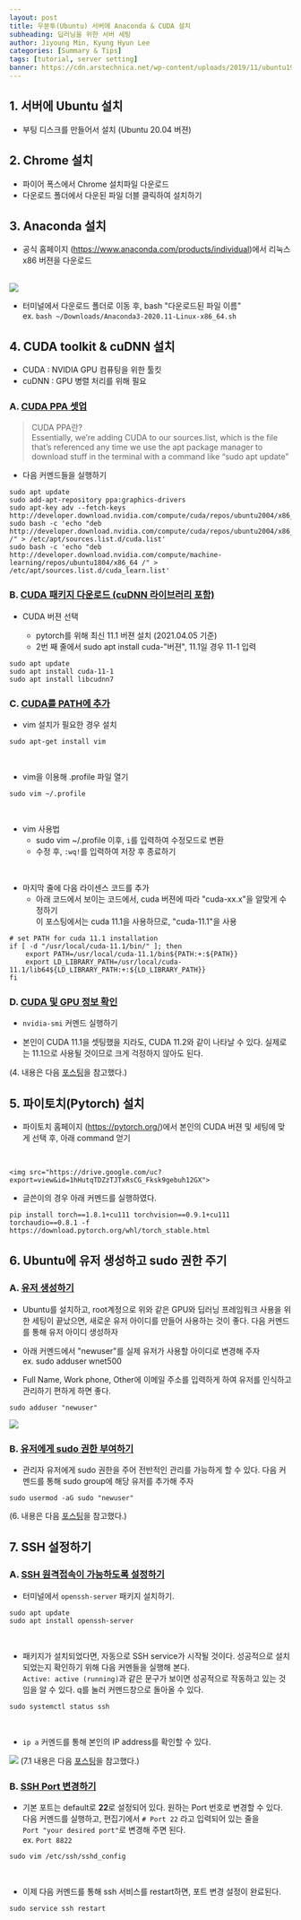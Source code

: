 ```yaml
---
layout: post
title: 우분투(Ubuntu) 서버에 Anaconda & CUDA 설치
subheading: 딥러닝을 위한 서버 세팅
author: Jiyoung Min, Kyung Hyun Lee
categories: [Summary & Tips]
tags: [tutorial, server setting]
banner: https://cdn.arstechnica.net/wp-content/uploads/2019/11/ubuntu1910-desktop-1-1280x720.jpg
---
```


## 1. 서버에 Ubuntu 설치
- 부팅 디스크를 만들어서 설치 (Ubuntu 20.04 버젼)


## 2. Chrome 설치
- 파이어 폭스에서 Chrome 설치파일 다운로드
- 다운로드 폴더에서 다운된 파일 더블 클릭하여 설치하기


## 3. Anaconda 설치
- 공식 홈페이지 (https://www.anaconda.com/products/individual)에서 리눅스 x86 버젼을 다운로드
<br/>  
    <img src="https://drive.google.com/uc?export=view&id=1xWbWGBFVMCfI0Ym3CWkNpHsEvJqOdUil">
    
- 터미널에서 다운로드 폴더로 이동 후, bash "다운로드된 파일 이름"   
  ex. `bash ~/Downloads/Anaconda3-2020.11-Linux-x86_64.sh`


## 4. CUDA toolkit & cuDNN 설치

- CUDA : NVIDIA GPU 컴퓨팅을 위한 툴킷
- cuDNN : GPU 병렬 처리를 위해 필요

### A. <u>CUDA PPA 셋업</u>   

> CUDA PPA란?  
> Essentially, we’re adding CUDA to our sources.list, which is the file that’s referenced any time we use the apt package manager to download stuff in the terminal with a command like “sudo apt update”

- 다음 커멘드들을 실행하기

```
sudo apt update
sudo add-apt-repository ppa:graphics-drivers
sudo apt-key adv --fetch-keys http://developer.download.nvidia.com/compute/cuda/repos/ubuntu2004/x86_64/7fa2af80.pub
sudo bash -c 'echo "deb http://developer.download.nvidia.com/compute/cuda/repos/ubuntu2004/x86_64 /" > /etc/apt/sources.list.d/cuda.list'
sudo bash -c 'echo "deb http://developer.download.nvidia.com/compute/machine-learning/repos/ubuntu1804/x86_64 /" > /etc/apt/sources.list.d/cuda_learn.list'
```

### B. <u> CUDA 패키지 다운로드 (cuDNN 라이브러리 포함) </u>

- CUDA 버젼 선택
  
  - pytorch를 위해 최신 11.1 버젼 설치 (2021.04.05 기준)   
  - 2번 째 줄에서 sudo apt install cuda-"버젼", 11.1일 경우 11-1 입력  
  
```
sudo apt update
sudo apt install cuda-11-1
sudo apt install libcudnn7
```

### C. <u> CUDA를 PATH에 추가 </u>

- vim 설치가 필요한 경우 설치

```
sudo apt-get install vim
```
<br/>

- vim을 이용해 .profile 파일 열기

```
sudo vim ~/.profile
```
<br/>

- vim 사용법
  - sudo vim ~/.profile 이후, `i`를 입력하여 수정모드로 변환
  - 수정 후, `:wq!`를 입력하여 저장 후 종료하기

<br/>

- 마지막 줄에 다음 라이센스 코드를 추가
  - 아래 코드에서 보이는 코드에서, cuda 버젼에 따라 "cuda-xx.x"을 알맞게 수정하기   
    이 포스팅에서는 cuda 11.1을 사용하므로, "cuda-11.1"을 사용

```
# set PATH for cuda 11.1 installation
if [ -d "/usr/local/cuda-11.1/bin/" ]; then
    export PATH=/usr/local/cuda-11.1/bin${PATH:+:${PATH}}
    export LD_LIBRARY_PATH=/usr/local/cuda-11.1/lib64${LD_LIBRARY_PATH:+:${LD_LIBRARY_PATH}}
fi
```

### D. <u> CUDA 및 GPU 정보 확인 </u>

- `nvidia-smi` 커멘드 실행하기

- 본인이 CUDA 11.1을 셋팅했을 지라도, CUDA 11.2와 같이 나타날 수 있다.
  실제로는 11.1으로 사용될 것이므로 크게 걱정하지 않아도 된다.

(4. 내용은 다음 [포스팅](https://medium.com/@stephengregory_69986/installing-cuda-10-1-on-ubuntu-20-04-e562a5e724a0)을 참고했다.)


## 5. 파이토치(Pytorch) 설치
- 파이토치 홈페이지 (https://pytorch.org/)에서 본인의 CUDA 버젼 및 세팅에 맞게 선택 후, 아래 command 얻기  
<br/>

    <img src="https://drive.google.com/uc?export=view&id=1hHutqTDZzTJTxRsCG_Fksk9gebuh12GX">

- 글쓴이의 경우 아래 커멘드를 실행하였다.    

```
pip install torch==1.8.1+cu111 torchvision==0.9.1+cu111 torchaudio==0.8.1 -f https://download.pytorch.org/whl/torch_stable.html
```
 

## 6. Ubuntu에 유저 생성하고 sudo 권한 주기

### A. <u> 유저 생성하기 </u>

- Ubuntu를 설치하고, root계정으로 위와 같은 GPU와 딥러닝 프레임워크 사용을 위한 세팅이 끝났으면, 새로운 유저 아이디를 만들어 사용하는 것이 좋다.
  다음 커멘드를 통해 유저 아이디 생성하자

- 아래 커멘드에서 "newuser"를 실제 유저가 사용할 아이디로 변경해 주자   
  ex. sudo adduser wnet500

- Full Name, Work phone, Other에 이메일 주소를 입력하게 하여 유저를 인식하고 관리하기 편하게 하면 좋다.

```
sudo adduser "newuser"
```

![](https://phoenixnap.com/kb/wp-content/uploads/2019/03/creating-sudo-user-ubuntu1.png)

### B. <u> 유저에게 sudo 권한 부여하기 </u>

- 관리자 유저에게 sudo 권한을 주어 전반적인 관리를 가능하게 할 수 있다. 다음 커멘드를 통해 sudo group에 해당 유저를 추가해 주자

```
sudo usermod -aG sudo "newuser"
```

(6. 내용은 다음 [포스팅](https://phoenixnap.com/kb/how-to-create-sudo-user-on-ubuntu)을 참고했다.)


## 7. SSH 설정하기

### A. <u> SSH 원격접속이 가능하도록 설정하기 </u>

- 터미널에서 `openssh-server` 패키지 설치하기.

```
sudo apt update
sudo apt install openssh-server
```
<br/>

- 패키지가 설치되었다면, 자동으로 SSH service가 시작될 것이다. 성공적으로 설치되었는지 확인하기 위해 다음 커멘들을 실행해 본다.   
  `Active: active (running)`과 같은 문구가 보이면 성공적으로 작동하고 있는 것임을 알 수 있다. q를 눌러 커멘드창으로 돌아올 수 있다.

```
sudo systemctl status ssh
```
<br/>

- `ip a` 커멘드를 통해 본인의 IP address를 확인할 수 있다.

![](https://linuxize.com/post/how-to-enable-ssh-on-ubuntu-18-04/ubuntu-find-ip-address_hua58286b4106aa3a1227461c6d8218e94_151586_768x0_resize_q75_lanczos.jpg?ezimgfmt=rs:709x532/rscb87/ng:webp/ngcb87)
(7.1 내용은 다음 [포스팅](https://linuxize.com/post/how-to-enable-ssh-on-ubuntu-18-04/)을 참고했다.)

### B. <u> SSH Port 변경하기 </u>

- 기본 포트는 default로 **22**로 설정되어 있다. 원하는 Port 번호로 변경할 수 있다.   
  다음 커멘드를 실행하고, 편집기에서 `# Port 22` 라고 입력되어 있는 줄을   
  `Port "your desired port"`로 변경해 주면 된다.   
  ex. `Port 8822`

```
sudo vim /etc/ssh/sshd_config
```
<br/>

- 이제 다음 커멘드를 통해 ssh 서비스를 restart하면, 포트 변경 설정이 완료된다.

```
sudo service ssh restart
```